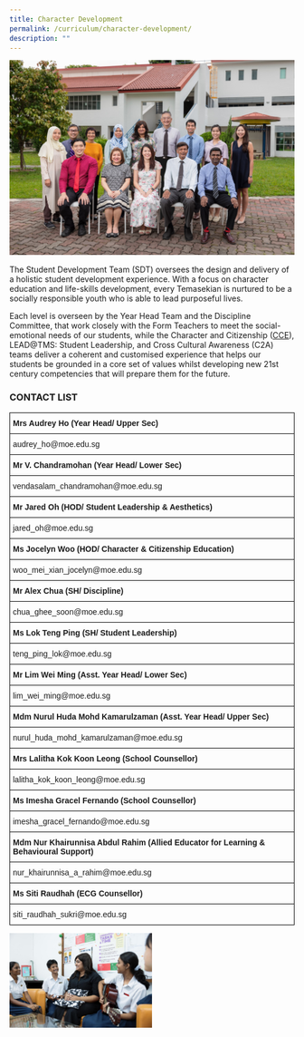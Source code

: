 ```yaml
---
title: Character Development
permalink: /curriculum/character-development/
description: ""
---
```

![2022.04.08 Temasek Sec Department Photographs 8695.jpg](/images/20220408%20Temasek%20Sec%20Department%20Photographs%208695.jpg)  

The Student Development Team (SDT) oversees the design and delivery of a holistic student development experience. With a focus on character education and life-skills development, every Temasekian is nurtured to be a socially responsible youth who is able to lead purposeful lives.&nbsp;

  

Each level is overseen by the Year Head Team and the Discipline Committee, that work closely with the Form Teachers to meet the social-emotional needs of our students, while the Character and Citizenship ([CCE](/co-curriculum/character-n-citizenship-education-cce/)), LEAD@TMS: Student Leadership, and Cross Cultural Awareness (C2A) teams deliver a coherent and customised experience that helps our students be grounded in a core set of values whilst developing new 21st century competencies that will prepare them for the future.

  

### CONTACT LIST

<style type="text/css">
.tg  {border-collapse:collapse;border-spacing:0;}
.tg td{border-color:black;border-style:solid;border-width:1px;font-family:Arial, sans-serif;font-size:14px;
  overflow:hidden;padding:10px 5px;word-break:normal;}
.tg th{border-color:black;border-style:solid;border-width:1px;font-family:Arial, sans-serif;font-size:14px;
  font-weight:normal;overflow:hidden;padding:10px 5px;word-break:normal;}
.tg .tg-1wig{font-weight:bold;text-align:left;vertical-align:top}
.tg .tg-0lax{text-align:left;vertical-align:top}
</style>
<table class="tg">
<thead>
  <tr>
    <th class="tg-0lax"><span style="font-weight:bold">Mrs Audrey Ho (Year Head/ Upper Sec)</span></th>
  </tr>
</thead>
<tbody>
  <tr>
    <td class="tg-0lax">audrey_ho@moe.edu.sg</td>
  </tr>
  <tr>
    <td class="tg-1wig">Mr V. Chandramohan (Year Head/ Lower Sec)</td>
  </tr>
  <tr>
    <td class="tg-0lax">vendasalam_chandramohan@moe.edu.sg</td>
  </tr>
  <tr>
    <td class="tg-1wig">Mr Jared Oh (HOD/ Student Leadership &amp; Aesthetics)</td>
  </tr>
  <tr>
    <td class="tg-0lax">jared_oh@moe.edu.sg</td>
  </tr>
  <tr>
    <td class="tg-1wig">Ms Jocelyn Woo (HOD/ Character &amp; Citizenship Education)</td>
  </tr>
  <tr>
    <td class="tg-0lax">woo_mei_xian_jocelyn@moe.edu.sg</td>
  </tr>
  <tr>
    <td class="tg-1wig">Mr Alex Chua (SH/ Discipline)</td>
  </tr>
  <tr>
    <td class="tg-0lax">chua_ghee_soon@moe.edu.sg</td>
  </tr>
  <tr>
    <td class="tg-1wig">Ms Lok Teng Ping (SH/ Student Leadership)</td>
  </tr>
  <tr>
    <td class="tg-0lax">teng_ping_lok@moe.edu.sg</td>
  </tr>
  <tr>
    <td class="tg-1wig">Mr Lim Wei Ming (Asst. Year Head/ Lower Sec)</td>
  </tr>
  <tr>
    <td class="tg-0lax">lim_wei_ming@moe.edu.sg</td>
  </tr>
  <tr>
    <td class="tg-1wig">Mdm Nurul Huda Mohd Kamarulzaman (Asst. Year Head/ Upper Sec)</td>
  </tr>
  <tr>
    <td class="tg-0lax">nurul_huda_mohd_kamarulzaman@moe.edu.sg</td>
  </tr>
  <tr>
    <td class="tg-1wig">Mrs Lalitha Kok Koon Leong (School Counsellor)</td>
  </tr>
  <tr>
    <td class="tg-0lax">lalitha_kok_koon_leong@moe.edu.sg</td>
  </tr>
  <tr>
    <td class="tg-1wig">Ms Imesha Gracel Fernando (School Counsellor)</td>
  </tr>
  <tr>
    <td class="tg-0lax">imesha_gracel_fernando@moe.edu.sg</td>
  </tr>
  <tr>
    <td class="tg-1wig">Mdm Nur Khairunnisa Abdul Rahim (Allied Educator for Learning &amp; Behavioural Support)</td>
  </tr>
  <tr>
    <td class="tg-0lax">nur_khairunnisa_a_rahim@moe.edu.sg</td>
  </tr>
  <tr>
    <td class="tg-1wig">Ms Siti Raudhah (ECG Counsellor)</td>
  </tr>
  <tr>
    <td class="tg-0lax">siti_raudhah_sukri@moe.edu.sg</td>
  </tr>
</tbody>
</table>

<img style="width:50%" src="/images/sdt%20counselling.jpg">